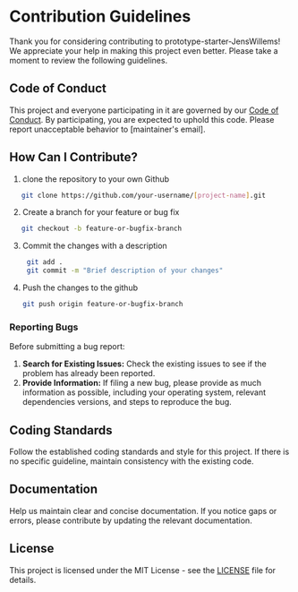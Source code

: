 # Contribution Guidelines

Thank you for considering contributing to prototype-starter-JensWillems! We appreciate your help in making this project even better. Please take a moment to review the following guidelines.

## Code of Conduct

This project and everyone participating in it are governed by our [Code of Conduct](CODE_OF_CONDUCT.md). By participating, you are expected to uphold this code. Please report unacceptable behavior to [maintainer's email].

## How Can I Contribute?
1. clone the repository to your own Github
  ```bash
     git clone https://github.com/your-username/[project-name].git
  ```
2. Create a branch for your feature or bug fix
  ```bash
     git checkout -b feature-or-bugfix-branch
  ```

3. Commit the changes with a description 
    ```bash
     git add .
     git commit -m "Brief description of your changes"
    ```
4. Push the changes to the github
     ```bash
     git push origin feature-or-bugfix-branch
   ```
### Reporting Bugs

Before submitting a bug report:

1. **Search for Existing Issues:** Check the existing issues to see if the problem has already been reported.
2. **Provide Information:** If filing a new bug, please provide as much information as possible, including your operating system, relevant dependencies versions, and steps to reproduce the bug.


## Coding Standards

Follow the established coding standards and style for this project. If there is no specific guideline, maintain consistency with the existing code.

## Documentation

Help us maintain clear and concise documentation. If you notice gaps or errors, please contribute by updating the relevant documentation.

## License

This project is licensed under the MIT License - see the [LICENSE](LICENSE) file for details.
